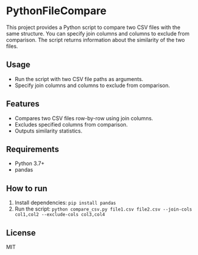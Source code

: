 # PythonFileCompare

This project provides a Python script to compare two CSV files with the same structure. You can specify join columns and columns to exclude from comparison. The script returns information about the similarity of the two files.

## Usage
- Run the script with two CSV file paths as arguments.
- Specify join columns and columns to exclude from comparison.

## Features
- Compares two CSV files row-by-row using join columns.
- Excludes specified columns from comparison.
- Outputs similarity statistics.

## Requirements
- Python 3.7+
- pandas

## How to run
1. Install dependencies: `pip install pandas`
2. Run the script: `python compare_csv.py file1.csv file2.csv --join-cols col1,col2 --exclude-cols col3,col4`

## License
MIT
